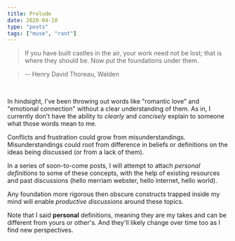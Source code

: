 ```yaml
---
title: Prelude
date: 2020-04-10
type: "posts"
tags: ["muse", "rant"]
---
```


> If you have built castles in the air, your work need not be lost; that is where they should be. Now put the foundations under them.

> -- Henry David Thoreau, Walden

<br/>

In hindsight, I've been throwing out words like "romantic love" and "emotional connection" without a clear understanding of them.
As in, I currently don't have the ability to _clearly_ and _concisely_ explain to someone what those words mean to me.

Conflicts and frustration could grow from misunderstandings.
Misunderstandings could root from difference in beliefs or definitions on the ideas being discussed (or from a lack of them).

In a series of soon-to-come posts, I will attempt to attach _personal definitions_ to some of these concepts, with the help of existing resources and past discussions (hello merriam webster, hello internet, hello world).

Any foundation more rigorous then obscure constructs trapped inside my mind will enable _productive discussions_ around these topics.

Note that I said **personal** definitions, meaning they are my takes and can be different from yours or other's.
And they'll likely change over time too as I find new perspectives.
